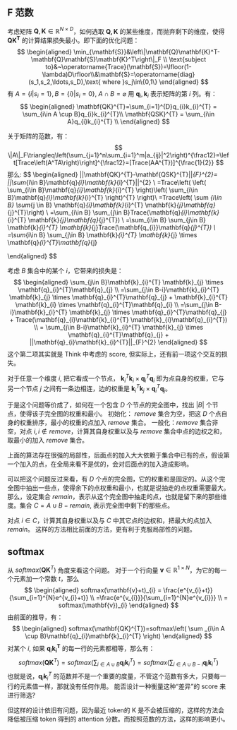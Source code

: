 ## F 范数
考虑矩阵 $\mathbf{Q}, \mathbf{K} \in \mathbb{R}^{N\times D}$，如何选取 $\mathbf{Q,K}$ 的某些维度，而抛弃剩下的维度，使得 $\mathbf{QK^{T}}$ 的计算结果损失最小。即下面的优化问题：
$$
\begin{aligned}
\min_{\mathbf{S}}&\left\|\mathbf{Q}\mathbf{K}^T-\mathbf{Q}\mathbf{S}\mathbf{K}^T\right\|_F \\
\text{subject to}&~\operatorname{Trace}(\mathbf{S})=\lfloor(1-\lambda)D\rfloor\\&\mathbf{S}=\operatorname{diag}(s_1,s_2,\ldots,s_D),\text{ where }s_j\in\{0,1\}
\end{aligned}
$$
有 $A=\{i|s_{i}=1\}, B=\{i\}|s_{i}=0\}$, $A \cap B = \varnothing$
用 $\mathbf{q}_{i},\mathbf{k}_{i}$ 表示矩阵的第 $i$ 列。有：
$$
\begin{aligned}
\mathbf{QK}^{T}=\sum_{i=1}^{D}q_{i}k_{i}^{T} = \sum_{i\in A \cup B}q_{i}k_{i}^{T}\\
\mathbf{QSK}^{T} = \sum_{i\in A}q_{i}k_{i}^{T} \\
\end{aligned}
$$

关于矩阵的范数，有：
$$
\|A\|_F\triangleq\left(\sum_{j=1}^n\sum_{i=1}^m|a_{ij}|^2\right)^{\frac12}=\left[Trace\left(A^TA\right)\right]^{\frac12}=[Trace(AA^{T})]^{\frac{1}{2}}
$$
那么:
$$
\begin{aligned}
||\mathbf{QK}^{T}-\mathbf{QSK}^{T}||_{F}^{2}= ||\sum_{i\in B}\mathbf{q}_{i}\mathbf{k}_{i}^{T}||^{2} \\
=Trace\left( \left( \sum_{i\in B}\mathbf{q}_{i}\mathbf{k}_{i}^{T} \right)\left( \sum_{i\in B}\mathbf{q}_{i}\mathbf{k}_{i}^{T} \right)^{T} \right)\\
=Trace\left( \sum _{i\in B} \sum_{j \in B} \mathbf{q}_{i}\mathbf{k}_{i}^{T} \mathbf{k}_{j}\mathbf{q}_{j}^{T}\right) \\
=\sum_{i\in B} \sum_{j\in B}Trace(\mathbf{q}_{i}\mathbf{k}_{i}^{T} \mathbf{k}_{j}\mathbf{q}_{j}^{T}) \\
=\sum_{i\in B} \sum_{j\in B} \mathbf{k}_{i}^{T} \mathbf{k}_{j}Trace(\mathbf{q_{i}}\mathbf{q}_{j}^{T}) \\
=\sum_{i\in B} \sum_{j\in B} \mathbf{k}_{i}^{T} \mathbf{k}_{j} \times \mathbf{q}_{i}^{T}\mathbf{q}_{j}

\end{aligned}
$$

考虑 $B$ 集合中的某个 $i$，它带来的损失是：
$$
\begin{aligned}
\sum_{j\in B}\mathbf{k}_{i}^{T} \mathbf{k}_{j} \times \mathbf{q}_{i}^{T}\mathbf{q}_{j} \\
=\sum_{j\in B-i}\mathbf{k}_{i}^{T} \mathbf{k}_{j} \times \mathbf{q}_{i}^{T}\mathbf{q}_{j} + \mathbf{k}_{i}^{T} \mathbf{k}_{i} \times \mathbf{q}_{i}^{T}\mathbf{q}_{i} \\
=\sum_{j\in B-i}\mathbf{k}_{i}^{T} \mathbf{k}_{j} \times \mathbf{q}_{i}^{T}\mathbf{q}_{j} + Trace(\mathbf{q}_{i}\mathbf{k}_{i}^{T} \mathbf{k}_{i}\mathbf{q}_{i}^{T}) \\
= \sum_{j\in B-i}\mathbf{k}_{i}^{T} \mathbf{k}_{j} \times \mathbf{q}_{i}^{T}\mathbf{q}_{j} + ||\mathbf{q}_{i}\mathbf{k}_{i}^{T}||_{F}^{2}
\end{aligned}
$$
这个第二项其实就是 Think 中考虑的 score, 但实际上，还有前一项这个交互的损失。

对于任意一个维度 $i$, 把它看成一个节点， $\mathbf{k}_{i}^{T} \mathbf{k}_{i} \times \mathbf{q}_{i}^{T}\mathbf{q}_{i}$ 即为点自身的权重，它与另一个节点 $j$ 之间有一条边相连，边的权重是 $\mathbf{k}_{i}^{T} \mathbf{k}_{j} \times \mathbf{q}_{i}^{T}\mathbf{q}_{j}$。

于是这个问题等价成了，如何在一个包含 $D$ 个节点的完全图中，找出 $|B|$ 个节点，使得该子完全图的权重和最小。
初始化： $remove$ 集合为空，把这 $D$ 个点自身的权重排序，最小的权重的点加入 $remove$ 集合。
一般化：$remove$ 集合非空，对点 $i, i\not\in remove$，计算其自身权重以及与 $remove$ 集合中点的边权之和，取最小的加入 $remove$ 集合。

上面的算法存在很强的局部性，后面点的加入大大依赖于集合中已有的点，假设第一个加入的点，在全局来看不是优的，会对后面点的加入造成影响。

可以把这个问题反过来看，有 $D$ 个点的完全图，它的权重和是固定的。从这个完全图中抽出一些点，使得余下的点权重和最小，也就是说抽走的点权重需要最大。那么，设定集合 $remain$，表示从这个完全图中抽走的点，也就是留下来的那些维度。集合 $C=A\cup B-remain$, 表示完全图中剩下的那些点。

对点 $i\in C$，计算其自身权重以及与 $C$ 中其它点的边权和，把最大的点加入 $remain$。
这样的方法相比前面的方法，更有利于克服局部性的问题。


## softmax
从 $softmax(\mathbf{QK}^{T})$ 角度来看这个问题。
对于一个行向量 $\mathbf{v}\in \mathbb{R}^{1\times N}$，为它的每一个元素加一个常数 $t$，那么
$$
\begin{aligned}
softmax(\mathbf{v}+t)_{i} = \frac{e^{v_{i}+t}}{\sum_{i=1}^{N}e^{v_{i}+t}} \\
=\frac{e^{v_{i}}}{\sum_{i=1}^{N}e^{v_{i}}} \\
= softmax(\mathbf{v})_{i}
\end{aligned}
$$
由前面的推导，有：
$$
\begin{aligned}
softmax(\mathbf{QK}^{T})=softmax\left( \sum _{i\in A \cup B}\mathbf{q}_{i}\mathbf{k}_{i}^{T} \right)
\end{aligned}
$$
对某个 $i$, 如果 $\mathbf{q}_{i}\mathbf{k_{i}^{T}}$ 的每一行的元素都相等，那么有：
$$
softmax(\mathbf{QK}^{T})=softmax\left( \sum _{i\in A \cup B}\mathbf{q}_{i}\mathbf{k}_{i}^{T} \right) = softmax\left( \sum _{i\in A \cup B -i}\mathbf{q}_{i}\mathbf{k}_{i}^{T} \right)
$$
也就是说，$\mathbf{q}_{i}\mathbf{k}_{i}^{T}$ 的范数并不是一个重要的度量，不管这个范数有多大，只要每一行的元素值一样，那就没有任何作用。
能否设计一种衡量这种“差异”的 score 来进行筛选?

但这样的设计依旧有问题，因为最近 token的 K 是不会被压缩的，这样的方法会降低被压缩 token 得到的 attention 分数。而按照范数的方法，这样的影响更小。